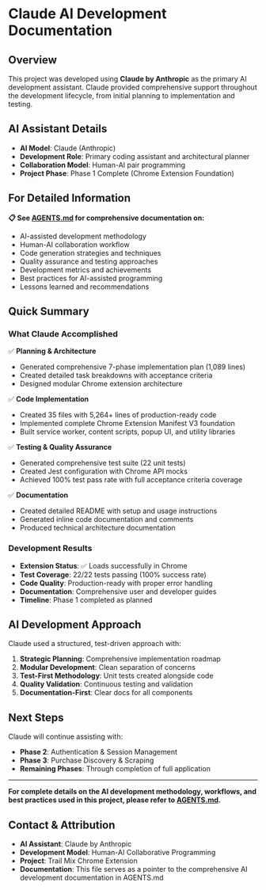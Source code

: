 # Claude AI Development Documentation

## Overview

This project was developed using **Claude by Anthropic** as the primary AI development assistant. Claude provided comprehensive support throughout the development lifecycle, from initial planning to implementation and testing.

## AI Assistant Details

- **AI Model**: Claude (Anthropic)
- **Development Role**: Primary coding assistant and architectural planner
- **Collaboration Model**: Human-AI pair programming
- **Project Phase**: Phase 1 Complete (Chrome Extension Foundation)

## For Detailed Information

**📋 See [AGENTS.md](./AGENTS.md) for comprehensive documentation on:**

- AI-assisted development methodology
- Human-AI collaboration workflow
- Code generation strategies and techniques
- Quality assurance and testing approaches
- Development metrics and achievements
- Best practices for AI-assisted programming
- Lessons learned and recommendations

## Quick Summary

### What Claude Accomplished

✅ **Planning & Architecture**
- Generated comprehensive 7-phase implementation plan (1,089 lines)
- Created detailed task breakdowns with acceptance criteria
- Designed modular Chrome extension architecture

✅ **Code Implementation**
- Created 35 files with 5,264+ lines of production-ready code
- Implemented complete Chrome Extension Manifest V3 foundation
- Built service worker, content scripts, popup UI, and utility libraries

✅ **Testing & Quality Assurance**
- Generated comprehensive test suite (22 unit tests)
- Created Jest configuration with Chrome API mocks
- Achieved 100% test pass rate with full acceptance criteria coverage

✅ **Documentation**
- Created detailed README with setup and usage instructions
- Generated inline code documentation and comments
- Produced technical architecture documentation

### Development Results

- **Extension Status**: ✅ Loads successfully in Chrome
- **Test Coverage**: 22/22 tests passing (100% success rate)
- **Code Quality**: Production-ready with proper error handling
- **Documentation**: Comprehensive user and developer guides
- **Timeline**: Phase 1 completed as planned

## AI Development Approach

Claude used a structured, test-driven approach with:

1. **Strategic Planning**: Comprehensive implementation roadmap
2. **Modular Development**: Clean separation of concerns
3. **Test-First Methodology**: Unit tests created alongside code
4. **Quality Validation**: Continuous testing and validation
5. **Documentation-First**: Clear docs for all components

## Next Steps

Claude will continue assisting with:
- **Phase 2**: Authentication & Session Management
- **Phase 3**: Purchase Discovery & Scraping
- **Remaining Phases**: Through completion of full application

---

**For complete details on the AI development methodology, workflows, and best practices used in this project, please refer to [AGENTS.md](./AGENTS.md).**

## Contact & Attribution

- **AI Assistant**: Claude by Anthropic
- **Development Model**: Human-AI Collaborative Programming
- **Project**: Trail Mix Chrome Extension
- **Documentation**: This file serves as a pointer to the comprehensive AI development documentation in AGENTS.md
